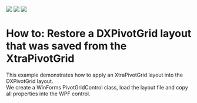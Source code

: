 <!-- default badges list -->
![](https://img.shields.io/endpoint?url=https://codecentral.devexpress.com/api/v1/VersionRange/128578902/13.1.4%2B)
[![](https://img.shields.io/badge/Open_in_DevExpress_Support_Center-FF7200?style=flat-square&logo=DevExpress&logoColor=white)](https://supportcenter.devexpress.com/ticket/details/E2189)
[![](https://img.shields.io/badge/📖_How_to_use_DevExpress_Examples-e9f6fc?style=flat-square)](https://docs.devexpress.com/GeneralInformation/403183)
<!-- default badges end -->
# How to: Restore a DXPivotGrid layout that was saved from the XtraPivotGrid


<p>This example demonstrates how to apply an XtraPivotGrid layout into the DXPivotGrid layout.<br />
We create a WinForms PivotGridControl class, load the layout file and copy all properties into the WPF control.</p>

<br/>


